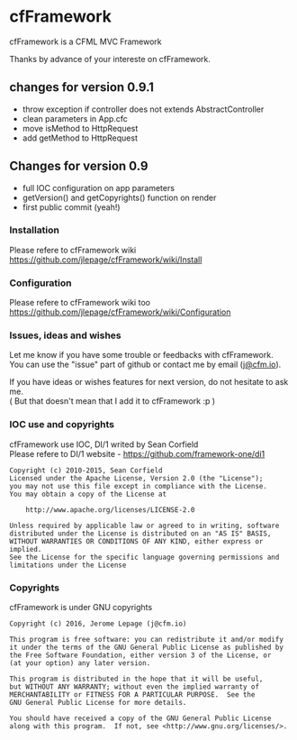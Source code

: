 # cfFramework
cfFramework is a CFML MVC Framework   

Thanks by advance of your intereste on cfFramework.  

## changes for version 0.9.1
 - throw exception if controller does not extends AbstractController
 - clean parameters in App.cfc
 - move isMethod to HttpRequest
 - add getMethod to HttpRequest 


## Changes for version 0.9
 - full IOC configuration on app parameters  
 - getVersion() and getCopyrights() function on render  
 - first public commit (yeah!)  
 

### Installation
Please refere to cfFramework wiki   
https://github.com/jlepage/cfFramework/wiki/Install   

### Configuration
Please refere to cfFramework wiki too   
https://github.com/jlepage/cfFramework/wiki/Configuration   


### Issues, ideas and wishes
Let me know if you have some trouble or feedbacks with cfFramework.   
You can use the "issue" part of github or contact me by email (j@cfm.io).   
   
If you have ideas or wishes features for next version, do not hesitate to ask me.   
( But that doesn't mean that I add it to cfFramework :p ) 


### IOC use and copyrights
cfFramework use IOC, DI/1 writed by Sean Corfield   
Please refere to DI/1 website - https://github.com/framework-one/di1

	Copyright (c) 2010-2015, Sean Corfield
	Licensed under the Apache License, Version 2.0 (the "License");
	you may not use this file except in compliance with the License.
	You may obtain a copy of the License at
    
        http://www.apache.org/licenses/LICENSE-2.0
        
	Unless required by applicable law or agreed to in writing, software
	distributed under the License is distributed on an "AS IS" BASIS,
	WITHOUT WARRANTIES OR CONDITIONS OF ANY KIND, either express or implied.
	See the License for the specific language governing permissions and
	limitations under the License



### Copyrights
cfFramework is under GNU copyrights   

	Copyright (c) 2016, Jerome Lepage (j@cfm.io)
	
	This program is free software: you can redistribute it and/or modify
	it under the terms of the GNU General Public License as published by
	the Free Software Foundation, either version 3 of the License, or
	(at your option) any later version.
	
	This program is distributed in the hope that it will be useful,
	but WITHOUT ANY WARRANTY; without even the implied warranty of
	MERCHANTABILITY or FITNESS FOR A PARTICULAR PURPOSE.  See the
	GNU General Public License for more details.
	
	You should have received a copy of the GNU General Public License
	along with this program.  If not, see <http://www.gnu.org/licenses/>.

